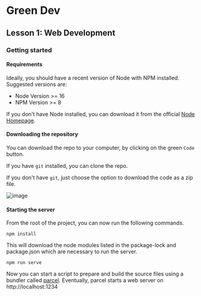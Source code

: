 # Green Dev

## Lesson 1: Web Development

### Getting started

#### Requirements

Ideally, you should have a recent version of Node with NPM installed.
Suggested versions are:
* Node Version >= 16
* NPM Version >= 8

If you don't have Node installed, you can download it from the official [Node Homepage](https://nodejs.org/en/download).

#### Downloading the repository

You can download the repo to your computer, by clicking on the green `Code` button.

If you have `git` installed, you can clone the repo.

If you don't have `git`, just choose the option to download the code as a zip file. 

![image](https://user-images.githubusercontent.com/128626672/227161051-04720be0-70db-44cc-878b-16317f57bca6.png)

#### Starting the server

From the root of the project, you can now run the following commands.

```
npm install 
```
This will download the node modules listed in the package-lock and package.json which are necessary to run the server.
```
npm run serve
```
Now you can start a script to prepare and build the source files using a bundler called [parcel](https://parceljs.org/). Eventually, parcel starts a web server on http://localhost:1234
